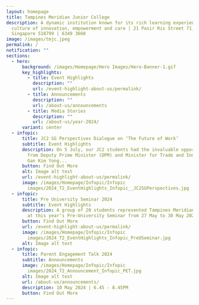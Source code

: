 ```yaml
---
layout: homepage
title: Tampines Meridian Junior College
description: A dynamic institution known for its rich learning experiences in a
  culture of innovation, empowerment and care | 21 Pasir Ris Street 71,
  Singapore 518799 | 6349 3660
image: /images/tmjc.jpeg
permalink: /
notification: ""
sections:
  - hero:
      background: /images/Homepage/Hero Images/Hero-Banner-1.gif
      key_highlights:
        - title: Event Highlights
          description: ""
          url: /event-highlight-about-us/permalink/
        - title: Announcements
          description: ""
          url: /about-us/announcements
        - title: Media Stories
          description: ""
          url: /about-us/year-2024/
      variant: center
  - infopic:
      title: JC2 SG Perspectives Dialogue on ‘The Future of Work’
      subtitle: Event Highlights
      description: On 5 July, our JC2 students had the invaluable opportunity to hear
        from Deputy Prime Minister (DPM) and Minister for Trade and Industry Mr
        Gan Kim Yong...
      button: Find Out More
      alt: Image alt text
      url: /event-highlight-about-us/permalink/
      image: /images/Homepage/Infopic/Infopic
        images/2024_T2_EventHighlights_Infopic__JC2SGPerspectives.jpg
  - infopic:
      title: Pre University Seminar 2024
      subtitle: Event Highlights
      description: A group of 20 students represented Tampines Meridian Junior College
        at this year’s Pre-University Seminar from 27 May to 30 May 2024.
      button: Find Out More
      url: /event-highlight-about-us/permalink/
      image: /images/Homepage/Infopic/Infopic
        images/2024_T2_EventHighlights_Infopic_PreUSeminar.jpg
      alt: Image alt text
  - infopic:
      title: Parent Engagement Talk 2024
      subtitle: Announcements
      image: /images/Homepage/Infopic/Infopic
        images/2024_T2_Announcement_Infopic_PET.jpg
      alt: Image alt text
      url: /about-us/announcements/
      description: 10 May 2024 | 6.45 - 8.45PM
      button: Find Out More
---
```


